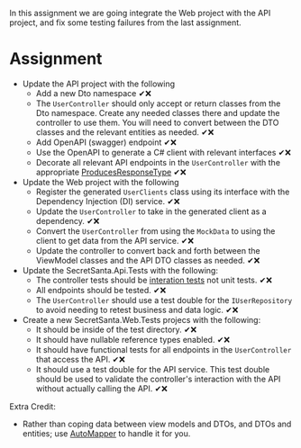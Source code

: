 
﻿In this assignment we are going integrate the Web project with the API project, and fix some testing failures from the last assignment.

# Assignment
- Update the API project with the following
  - Add a new Dto namespace ✔❌
  - The `UserController` should only accept or return classes from the Dto namespace. Create any needed classes there and update the controller to use them. You will need to convert between the DTO classes and the relevant entities as needed. ✔❌
  - Add OpenAPI (swagger) endpoint ✔❌
  - Use the OpenAPI to generate a C# client with relevant interfaces ✔❌
  - Decorate all relevant API endpoints in the `UserController` with the appropriate [ProducesResponseType](https://docs.microsoft.com/en-us/aspnet/core/web-api/action-return-types?view=aspnetcore-5.0#iactionresult-type) ✔❌
- Update the Web project with the following
  - Register the generated `UserClients` class using its interface with the Dependency Injection (DI) service. ✔❌
  - Update the `UserController` to take in the generated client as a dependency. ✔❌
  - Convert the `UserController` from using the `MockData` to using the client to get data from the API service. ✔❌
  - Update the controller to convert back and forth between the ViewModel classes and the API DTO classes as needed. ✔❌
- Update the SecretSanta.Api.Tests with the following:
  - The controller tests should be [interation tests](https://docs.microsoft.com/en-us/aspnet/core/test/integration-tests?view=aspnetcore-5.0) not unit tests. ✔❌
  - All endpoints should be tested. ✔❌
  - The `UserController` should use a test double for the `IUserRepository` to avoid needing to retest business and data logic. ✔❌
- Create a new SecretSanta.Web.Tests projecs with the following:
  - It should be inside of the test directory. ✔❌
  - It should have nullable reference types enabled. ✔❌
  - It should have functional tests for all endpoints in the `UserController` that access the API. ✔❌
  - It should use a test double for the API service. This test double should be used to validate the controller's interaction with the API without actually calling the API. ✔❌

Extra Credit:
- Rather than coping data between view models and DTOs, and DTOs and entities; use [AutoMapper](https://automapper.org/) to handle it for you.